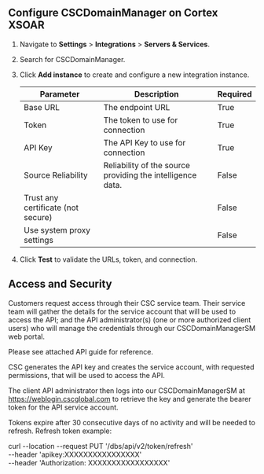 ## Configure CSCDomainManager on Cortex XSOAR

1. Navigate to **Settings** > **Integrations** > **Servers & Services**.
2. Search for CSCDomainManager.
3. Click **Add instance** to create and configure a new integration instance.

    | **Parameter** | **Description** | **Required** |
    | --- | --- | --- |
    | Base URL | The endpoint URL | True |
    | Token | The token to use for connection | True |
    | API Key | The API Key to use for connection | True |
    | Source Reliability | Reliability of the source providing the intelligence data. | False |
    | Trust any certificate (not secure) |  | False |
    | Use system proxy settings |  | False |

4. Click **Test** to validate the URLs, token, and connection.

## Access and Security
 Customers request access through their CSC service team.  Their service team will gather the details for
the service account that will be used to access the API; and
the API administrator(s) (one or more authorized client users) who will manage the credentials through our CSCDomainManagerSM web portal.
 
Please see attached API guide for reference.
 
CSC generates the API key and creates the service account, with requested permissions, that will be used to access the API.
 
The client API administrator then logs into our CSCDomainManagerSM at https://weblogin.cscglobal.com to retrieve the key and generate the bearer token for the API service account.

Tokens  expire after 30 consecutive days of no activity and will be needed to refresh.
Refresh token example:

curl --location --request PUT '<URL>/dbs/api/v2/token/refresh' \
--header 'apikey:XXXXXXXXXXXXXXXX' \
--header 'Authorization: XXXXXXXXXXXXXXXXX'
